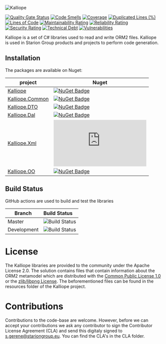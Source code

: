 ![Kalliope](Kalliope-logo.png?raw=true)

[![Quality Gate Status](https://sonarcloud.io/api/project_badges/measure?project=STARIONGROUP_Kalliope&metric=alert_status)](https://sonarcloud.io/summary/new_code?id=STARIONGROUP_Kalliope)
[![Code Smells](https://sonarcloud.io/api/project_badges/measure?project=STARIONGROUP_Kalliope&metric=code_smells)](https://sonarcloud.io/summary/new_code?id=STARIONGROUP_Kalliope)
[![Coverage](https://sonarcloud.io/api/project_badges/measure?project=STARIONGROUP_Kalliope&metric=coverage)](https://sonarcloud.io/summary/new_code?id=STARIONGROUP_Kalliope)
[![Duplicated Lines (%)](https://sonarcloud.io/api/project_badges/measure?project=STARIONGROUP_Kalliope&metric=duplicated_lines_density)](https://sonarcloud.io/summary/new_code?id=STARIONGROUP_Kalliope)
[![Lines of Code](https://sonarcloud.io/api/project_badges/measure?project=STARIONGROUP_Kalliope&metric=ncloc)](https://sonarcloud.io/summary/new_code?id=STARIONGROUP_Kalliope)
[![Maintainability Rating](https://sonarcloud.io/api/project_badges/measure?project=STARIONGROUP_Kalliope&metric=sqale_rating)](https://sonarcloud.io/summary/new_code?id=STARIONGROUP_Kalliope)
[![Reliability Rating](https://sonarcloud.io/api/project_badges/measure?project=STARIONGROUP_Kalliope&metric=reliability_rating)](https://sonarcloud.io/summary/new_code?id=STARIONGROUP_Kalliope)
[![Security Rating](https://sonarcloud.io/api/project_badges/measure?project=STARIONGROUP_Kalliope&metric=security_rating)](https://sonarcloud.io/summary/new_code?id=STARIONGROUP_Kalliope)
[![Technical Debt](https://sonarcloud.io/api/project_badges/measure?project=STARIONGROUP_Kalliope&metric=sqale_index)](https://sonarcloud.io/summary/new_code?id=STARIONGROUP_Kalliope)
[![Vulnerabilities](https://sonarcloud.io/api/project_badges/measure?project=STARIONGROUP_Kalliope&metric=vulnerabilities)](https://sonarcloud.io/summary/new_code?id=STARIONGROUP_Kalliope)

Kalliope is a set of C# libraries used to read and write ORM2 files. Kalliope is used in Starion Group products and projects to perform code generation.

## Installation

The packages are available on Nuget:

project                                                                                             | Nuget
--------------------------------------------------------------------------------------------------- | ------------
[Kalliope](https://www.nuget.org/packages/Kalliope)               | [![NuGet Badge](https://buildstats.info/nuget/Kalliope)](https://buildstats.info/nuget/Kalliope)
[Kalliope.Common](https://www.nuget.org/packages/Kalliope.Common) | [![NuGet Badge](https://buildstats.info/nuget/Kalliope.Common)](https://buildstats.info/nuget/Kalliope.Common)
[Kalliope.DTO](https://www.nuget.org/packages/Kalliope.DTO)       | [![NuGet Badge](https://buildstats.info/nuget/Kalliope.DTO)](https://buildstats.info/nuget/Kalliope.DTO)
[Kalliope.Dal](https://www.nuget.org/packages/Kalliope.Dal)       | [![NuGet Badge](https://buildstats.info/nuget/Kalliope.Dal)](https://buildstats.info/nuget/Kalliope.Dal)
[Kalliope.Xml](https://www.nuget.org/packages/Kalliope.Xml)       | [![NuGet Badge](https://buildstats.info/nuget/Kalliope.Xml)](https://buildstats.info/nuget/Kalliope.Xml)
[Kalliope.OO](https://www.nuget.org/packages/Kalliope.OO)         | [![NuGet Badge](https://buildstats.info/nuget/Kalliope.OO)](https://buildstats.info/nuget/Kalliope.OO)

## Build Status

GitHub actions are used to build and test the libraries

Branch | Build Status
------- | :------------
Master | ![Build Status](https://github.com/STARIONGROUP/Kalliope/actions/workflows/CodeQuality.yml/badge.svg?branch=master)
Development | ![Build Status](https://github.com/STARIONGROUP/Kalliope/actions/workflows/CodeQuality.yml/badge.svg?branch=development)

# License

The Kalliope libraries are provided to the community under the Apache License 2.0. The solution contains files that contain information about the ORM2 metamodel which are distributed with the [Common Public License 1.0](http://opensource.org/licenses/cpl) or the [zlib/libpng License](https://opensource.org/licenses/Zlib). The beforementioned files can be found in the resources folder of the Kalliope project.

# Contributions

Contributions to the code-base are welcome. However, before we can accept your contributions we ask any contributor to sign the Contributor License Agreement (CLA) and send this digitaly signed to s.gerene@stariongroup.eu. You can find the CLA's in the CLA folder.
